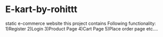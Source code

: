 # E-kart-by-rohittt
static e-commerce website
this project contains Following functionality:
1)Register
2)Login 
3)Product Page
4)Cart Page
5)Place order page
etc....
